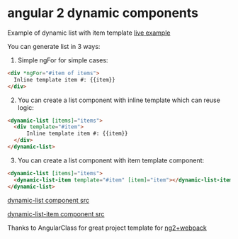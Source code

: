 # angular 2 dynamic components
Example of dynamic list with item template [live example](https://plnkr.co/edit/ollxzUhka77wIXrJGA9t?p=preview)

You can generate list in 3 ways: 

1. Simple ngFor for simple cases:
  ```html
  <div *ngFor="#item of items">
    Inline template item #: {{item}}
  </div>
  ```

2. You can create a list component with inline template which can reuse logic:
  ```html  
  <dynamic-list [items]="items">
    <div template="#item">
        Inline template item #: {{item}}
    </div>
  </dynamic-list> 
  ```

3. You can create a list component with item template component:
  ```html
  <dynamic-list [items]="items">
    <dynamic-list-item template="#item" [item]="item"></dynamic-list-item>
  </dynamic-list> 
  ```
  

[dynamic-list component src](https://github.com/ilio/ng2-dynamic-components/blob/master/src/app/dynamic-list/dynamic-list.component.ts)

[dynamic-list-item component src](https://github.com/ilio/ng2-dynamic-components/blob/master/src/app/dynamic-list/dynamic-list-item-template.component.ts)

Thanks to AngularClass for great project template for [ng2+webpack](https://github.com/AngularClass/angular2-webpack-starter) 
